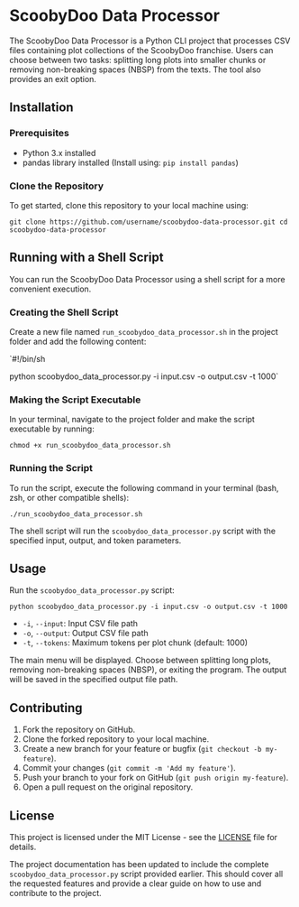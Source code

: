 # ScoobyDoo Data Processor

The ScoobyDoo Data Processor is a Python CLI project that processes CSV files containing plot collections of the ScoobyDoo franchise. Users can choose between two tasks: splitting long plots into smaller chunks or removing non-breaking spaces (NBSP) from the texts. The tool also provides an exit option.

## Installation

### Prerequisites

-   Python 3.x installed
-   pandas library installed (Install using: `pip install pandas`)

### Clone the Repository

To get started, clone this repository to your local machine using:

`git clone https://github.com/username/scoobydoo-data-processor.git
cd scoobydoo-data-processor` 

## Running with a Shell Script

You can run the ScoobyDoo Data Processor using a shell script for a more convenient execution.

### Creating the Shell Script

Create a new file named `run_scoobydoo_data_processor.sh` in the project folder and add the following content:

`#!/bin/sh

python scoobydoo_data_processor.py -i input.csv -o output.csv -t 1000` 

### Making the Script Executable

In your terminal, navigate to the project folder and make the script executable by running:

`chmod +x run_scoobydoo_data_processor.sh` 

### Running the Script

To run the script, execute the following command in your terminal (bash, zsh, or other compatible shells):
```
./run_scoobydoo_data_processor.sh
```
The shell script will run the `scoobydoo_data_processor.py` script with the specified input, output, and token parameters.

## Usage

Run the `scoobydoo_data_processor.py` script:

`python scoobydoo_data_processor.py -i input.csv -o output.csv -t 1000` 

-   `-i`, `--input`: Input CSV file path
-   `-o`, `--output`: Output CSV file path
-   `-t`, `--tokens`: Maximum tokens per plot chunk (default: 1000)

The main menu will be displayed. Choose between splitting long plots, removing non-breaking spaces (NBSP), or exiting the program. The output will be saved in the specified output file path.

## Contributing

1.  Fork the repository on GitHub.
2.  Clone the forked repository to your local machine.
3.  Create a new branch for your feature or bugfix (`git checkout -b my-feature`).
4.  Commit your changes (`git commit -m 'Add my feature'`).
5.  Push your branch to your fork on GitHub (`git push origin my-feature`).
6.  Open a pull request on the original repository.

## License

This project is licensed under the MIT License - see the [LICENSE](https://chat.openai.com/c/LICENSE) file for details.

The project documentation has been updated to include the complete `scoobydoo_data_processor.py` script provided earlier. This should cover all the requested features and provide a clear guide on how to use and contribute to the project.
